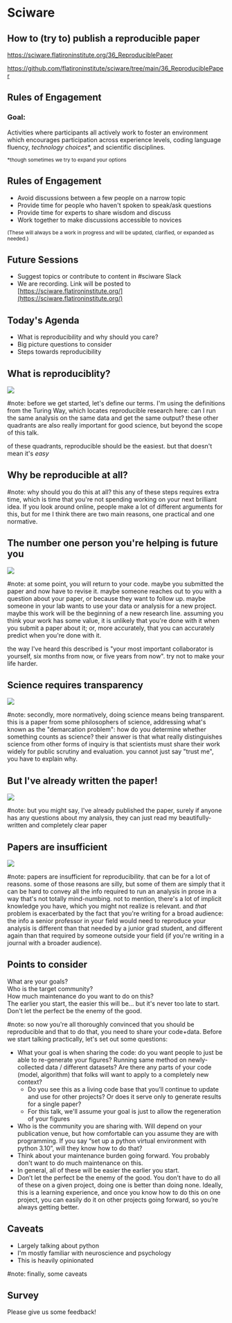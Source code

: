 # Sciware

## How to (try to) publish a reproducible paper

https://sciware.flatironinstitute.org/36_ReproduciblePaper

https://github.com/flatironinstitute/sciware/tree/main/36_ReproduciblePaper


## Rules of Engagement

### Goal:

Activities where participants all actively work to foster an environment which encourages participation across experience levels, coding language fluency, *technology choices*\*, and scientific disciplines.

<small>\*though sometimes we try to expand your options</small>


## Rules of Engagement

- Avoid discussions between a few people on a narrow topic
- Provide time for people who haven't spoken to speak/ask questions
- Provide time for experts to share wisdom and discuss
- Work together to make discussions accessible to novices

<small>
(These will always be a work in progress and will be updated, clarified, or expanded as needed.)
</small>


## Future Sessions

- Suggest topics or contribute to content in #sciware Slack
- We are recording. Link will be posted to [https://sciware.flatironinstitute.org/](https://sciware.flatironinstitute.org/)


## Today's Agenda

- What is reproducibility and why should you care?
- Big picture questions to consider
- Steps towards reproducibility



## What is reproduciblity?

![](assets/reproducibility.png)

#note: before we get started, let's define our terms. I'm using the definitions from the Turing Way, which locates reproducible research here: can I run the same analysis on the same data and get the same output? these other quadrants are also really important for good science, but beyond the scope of this talk.

of these quadrants, reproducible should be the easiest. but that doesn't mean it's *easy*


## Why be reproducible at all?

#note: why should you do this at all? this any of these steps requires extra time, which is time that you're not spending working on your next brilliant idea. If you look around online, people make a lot of different arguments for this, but for me I think there are two main reasons, one practical and one normative.


## The number one person you're helping is future you

![](assets/future-you.png)

#note: at some point, you will return to your code. maybe you submitted the paper and now have to revise it. maybe someone reaches out to you with a question about your paper, or because they want to follow up. maybe someone in your lab wants to use your data or analysis for a new project. maybe this work will be the beginning of a new research line. assuming you think your work has some value, it is unlikely that you're done with it when you submit a paper about it; or, more accurately, that you can accurately predict when you're done with it.

the way I've heard this described is "your most important collaborator is yourself, six months from now, or five years from now". try not to make your life harder.


## Science requires transparency

![](assets/communist.svg)

#note: secondly, more normatively, doing science means being transparent. this is a paper from some philosophers of science, addressing what's known as the "demarcation problem": how do you determine whether something counts as science? their answer is that what really distinguishes science from other forms of inquiry is that scientists must share their work widely for public scrutiny and evaluation. you cannot just say "trust me", you have to explain why.


## But I've already written the paper!

![](assets/abstrusegoose.png)

#note: but you might say, I've already published the paper, surely if anyone has any questions about my analysis, they can just read my beautifully-written  and completely clear paper


## Papers are insufficient

![](assets/overlyhonestmethods.svg)

#note: papers are insufficient for reproducibility. that can be for a lot of reasons. some of those reasons are silly, but some of them are simply that it can be hard to convey all the info required to run an analysis in prose in a way that's not totally mind-numbing. not to mention, there's a lot of implicit knowledge you have, which you might not realize is relevant. and *that* problem is exacerbated by the fact that you're writing for a broad audience: the info a senior professor in your field would need to reproduce your analysis is different than that needed by a junior grad student, and different again than that required by someone outside your field (if you're writing in a journal with a broader audience).


## Points to consider

<div class="fragment appear">
What are your goals? 
</div>
<div class="fragment appear">
Who is the target community?
</div>
<div class="fragment appear">
How much maintenance do you want to do on this?
</div>
<div class="fragment appear">
The earlier you start, the easier this will be.<div class="fragment appear" style="display:inline">.. but it's never too late to start.</div>
</div>
<div class="fragment appear">
Don't let the perfect be the enemy of the good.
</div>

#note: so now you're all thoroughly convinced that you should be reproducible and that to do that, you need to share your code+data. Before we start talking practically, let's set out some questions:
- What your goal is when sharing the code: do you want people to just be able to re-generate your figures? Running same method on newly-collected data / different datasets? Are there any parts of your code (model, algorithm) that folks will want to apply to a completely new context? 
   - Do you see this as a living code base that you’ll continue to update and use for other projects? Or does it serve only to generate results for a single paper?
   - For this talk, we'll assume your goal is just to allow the regeneration of your figures
- Who is the community you are sharing with. Will depend on your publication venue, but how comfortable can you assume they are with programming. If you say “set up a python virtual environment with python 3.10”, will they know how to do that?
- Think about your maintenance burden going forward. You probably don't want to do much maintenance on this.
- In general, all of these will be easier the earlier you start. 
- Don’t let the perfect be the enemy of the good. You don’t have to do all of these on a given project, doing one is better than doing none. Ideally, this is a learning experience, and once you know how to do this on one project, you can easily do it on other projects going forward, so you’re always getting better.


## Caveats

- Largely talking about python
- I'm mostly familiar with neuroscience and psychology
- This is heavily opinionated

#note: finally, some caveats


## Survey
Please give us some feedback!
